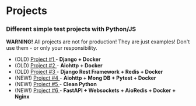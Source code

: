 # Projects

### Different simple test projects with Python/JS

**WARNING!**
All projects are not for production! They are just examples! Don't use them - or only your responsibility.

- (OLD) [Project #1 ](project1/) - **Django + Docker**
- (OLD) [Project #2 ](project2/) - **Aiohttp + Docker**
- (OLD) [Project #3 ](project3/) - **Django Rest Framework + Redis + Docker**
- (NEW!) [Project #4 ](project4/) - **Aiohttp + Mong DB + Pytest + Docker**
- (NEW!) [Project #5 ](project5/) - **Clean Python**
- (NEW!) [Project #6 ](project6/)- **FastAPI + Websockets + AioRedis + Docker + Nginx**
